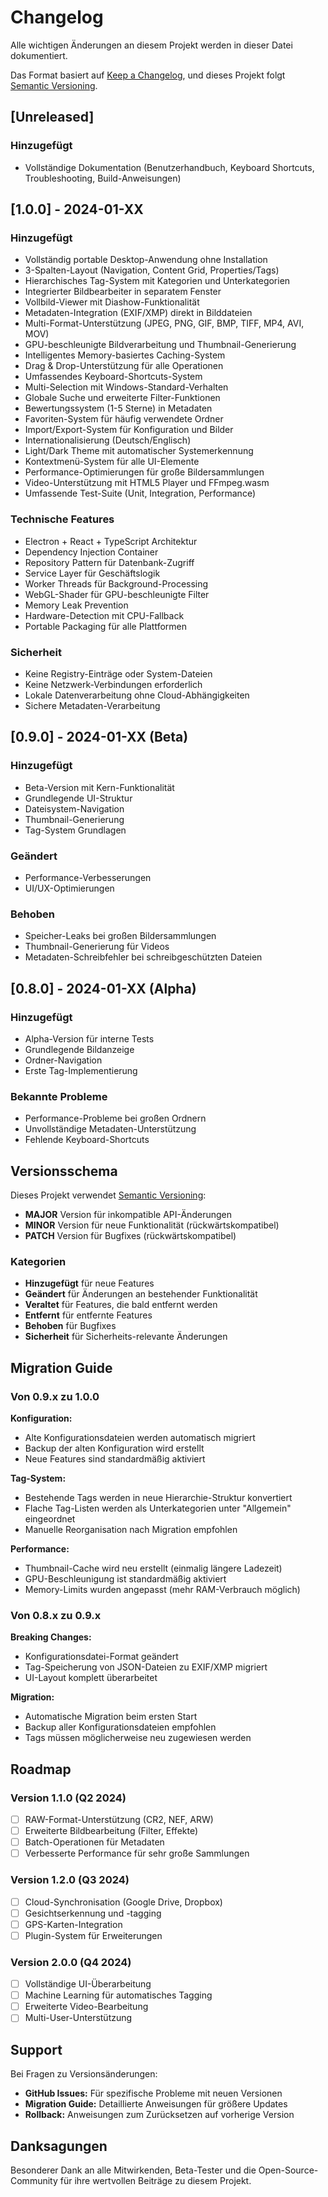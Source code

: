# Changelog

Alle wichtigen Änderungen an diesem Projekt werden in dieser Datei dokumentiert.

Das Format basiert auf [Keep a Changelog](https://keepachangelog.com/de/1.0.0/),
und dieses Projekt folgt [Semantic Versioning](https://semver.org/spec/v2.0.0.html).

## [Unreleased]

### Hinzugefügt
- Vollständige Dokumentation (Benutzerhandbuch, Keyboard Shortcuts, Troubleshooting, Build-Anweisungen)

## [1.0.0] - 2024-01-XX

### Hinzugefügt
- Vollständig portable Desktop-Anwendung ohne Installation
- 3-Spalten-Layout (Navigation, Content Grid, Properties/Tags)
- Hierarchisches Tag-System mit Kategorien und Unterkategorien
- Integrierter Bildbearbeiter in separatem Fenster
- Vollbild-Viewer mit Diashow-Funktionalität
- Metadaten-Integration (EXIF/XMP) direkt in Bilddateien
- Multi-Format-Unterstützung (JPEG, PNG, GIF, BMP, TIFF, MP4, AVI, MOV)
- GPU-beschleunigte Bildverarbeitung und Thumbnail-Generierung
- Intelligentes Memory-basiertes Caching-System
- Drag & Drop-Unterstützung für alle Operationen
- Umfassendes Keyboard-Shortcuts-System
- Multi-Selection mit Windows-Standard-Verhalten
- Globale Suche und erweiterte Filter-Funktionen
- Bewertungssystem (1-5 Sterne) in Metadaten
- Favoriten-System für häufig verwendete Ordner
- Import/Export-System für Konfiguration und Bilder
- Internationalisierung (Deutsch/Englisch)
- Light/Dark Theme mit automatischer Systemerkennung
- Kontextmenü-System für alle UI-Elemente
- Performance-Optimierungen für große Bildersammlungen
- Video-Unterstützung mit HTML5 Player und FFmpeg.wasm
- Umfassende Test-Suite (Unit, Integration, Performance)

### Technische Features
- Electron + React + TypeScript Architektur
- Dependency Injection Container
- Repository Pattern für Datenbank-Zugriff
- Service Layer für Geschäftslogik
- Worker Threads für Background-Processing
- WebGL-Shader für GPU-beschleunigte Filter
- Memory Leak Prevention
- Hardware-Detection mit CPU-Fallback
- Portable Packaging für alle Plattformen

### Sicherheit
- Keine Registry-Einträge oder System-Dateien
- Keine Netzwerk-Verbindungen erforderlich
- Lokale Datenverarbeitung ohne Cloud-Abhängigkeiten
- Sichere Metadaten-Verarbeitung

## [0.9.0] - 2024-01-XX (Beta)

### Hinzugefügt
- Beta-Version mit Kern-Funktionalität
- Grundlegende UI-Struktur
- Dateisystem-Navigation
- Thumbnail-Generierung
- Tag-System Grundlagen

### Geändert
- Performance-Verbesserungen
- UI/UX-Optimierungen

### Behoben
- Speicher-Leaks bei großen Bildersammlungen
- Thumbnail-Generierung für Videos
- Metadaten-Schreibfehler bei schreibgeschützten Dateien

## [0.8.0] - 2024-01-XX (Alpha)

### Hinzugefügt
- Alpha-Version für interne Tests
- Grundlegende Bildanzeige
- Ordner-Navigation
- Erste Tag-Implementierung

### Bekannte Probleme
- Performance-Probleme bei großen Ordnern
- Unvollständige Metadaten-Unterstützung
- Fehlende Keyboard-Shortcuts

## Versionsschema

Dieses Projekt verwendet [Semantic Versioning](https://semver.org/):

- **MAJOR** Version für inkompatible API-Änderungen
- **MINOR** Version für neue Funktionalität (rückwärtskompatibel)
- **PATCH** Version für Bugfixes (rückwärtskompatibel)

### Kategorien

- **Hinzugefügt** für neue Features
- **Geändert** für Änderungen an bestehender Funktionalität
- **Veraltet** für Features, die bald entfernt werden
- **Entfernt** für entfernte Features
- **Behoben** für Bugfixes
- **Sicherheit** für Sicherheits-relevante Änderungen

## Migration Guide

### Von 0.9.x zu 1.0.0

**Konfiguration:**
- Alte Konfigurationsdateien werden automatisch migriert
- Backup der alten Konfiguration wird erstellt
- Neue Features sind standardmäßig aktiviert

**Tag-System:**
- Bestehende Tags werden in neue Hierarchie-Struktur konvertiert
- Flache Tag-Listen werden als Unterkategorien unter "Allgemein" eingeordnet
- Manuelle Reorganisation nach Migration empfohlen

**Performance:**
- Thumbnail-Cache wird neu erstellt (einmalig längere Ladezeit)
- GPU-Beschleunigung ist standardmäßig aktiviert
- Memory-Limits wurden angepasst (mehr RAM-Verbrauch möglich)

### Von 0.8.x zu 0.9.x

**Breaking Changes:**
- Konfigurationsdatei-Format geändert
- Tag-Speicherung von JSON-Dateien zu EXIF/XMP migriert
- UI-Layout komplett überarbeitet

**Migration:**
- Automatische Migration beim ersten Start
- Backup aller Konfigurationsdateien empfohlen
- Tags müssen möglicherweise neu zugewiesen werden

## Roadmap

### Version 1.1.0 (Q2 2024)
- [ ] RAW-Format-Unterstützung (CR2, NEF, ARW)
- [ ] Erweiterte Bildbearbeitung (Filter, Effekte)
- [ ] Batch-Operationen für Metadaten
- [ ] Verbesserte Performance für sehr große Sammlungen

### Version 1.2.0 (Q3 2024)
- [ ] Cloud-Synchronisation (Google Drive, Dropbox)
- [ ] Gesichtserkennung und -tagging
- [ ] GPS-Karten-Integration
- [ ] Plugin-System für Erweiterungen

### Version 2.0.0 (Q4 2024)
- [ ] Vollständige UI-Überarbeitung
- [ ] Machine Learning für automatisches Tagging
- [ ] Erweiterte Video-Bearbeitung
- [ ] Multi-User-Unterstützung

## Support

Bei Fragen zu Versionsänderungen:

- **GitHub Issues:** Für spezifische Probleme mit neuen Versionen
- **Migration Guide:** Detaillierte Anweisungen für größere Updates
- **Rollback:** Anweisungen zum Zurücksetzen auf vorherige Version

## Danksagungen

Besonderer Dank an alle Mitwirkenden, Beta-Tester und die Open-Source-Community für ihre wertvollen Beiträge zu diesem Projekt.
